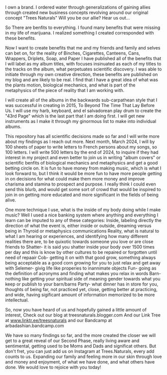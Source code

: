 I own a brand.
I ordered water through generalizations of gaining allies through created new business concepts revolving around our original concept "Trees Naturals"
Will you be our allie? Hear us out...

So There are benfits to everything.
I found many benefits that were missing in my life of marijuana.
I realized something I created corresponded with these benefits.

Now I want to create benefits that me and my friends and family and selves can bet on, for the reality of Binches, Cigarettes, Canteens, Cans, Wrappers, Driplets, Soap, and Paper
I have published all of the benefits that I will label as my album titles, with focuses insinuated as each of my titles to the tracks on the album, what perpetuates scientific discovery.
I was able to initiate through my own creative direction, these benefits are published on my blog and are likely to be real.
I find that I have a great idea of what was the plants motion, biological mechanics, and what is part of the metaphysics of the piece of reality that I am working with.

I will create all of the albums in the backwards sub-carpathean style that I was successful in creating in 2015, To Beyond The Time That Lay Before Us.
I will use my harb, keyboard, and el salvadorean play drum to create the "43rd Page" which is the last part that I am doing first.
I will get new instruments as I make it through my ginormous list to make into individual albums.

This repository has all scientific decisions made so far and I will write more about my findings as I reach out more.
Next month, March 2024, I will by 100 sheets of paper to write letters to French persons about my songs, so 100 letters.
I will write 500 letters by the end of 2024, to inquire if they had interest in my project and even better to join us in writing "album covers" or scientific benfits of biological mechanics and metaphysics and get a good betting circle on.
It is fun to have money from making music, which is what I look forward to, but I think it would be more fun to have more people getting in on decisions for what could make them more money and improve charisma and stamina to prospect and purpose.
I really think I could even send this blurb, and would get some sort of crowd that would be inspired to join in on getting more educated and more significant in the fields of being alive.

One more technique I use, what is the inside of my body doing while I make music? Well I used a nice banking system where anything and everything I learn can be imputed to any of these categories:
Inside, labeling directly the direction of what the event is, either inside or outside, dreaming versus being in Thyroid or metaphysics communications
Reality, what is natural to what I am hearing or experiences, and identifying how many different realities there are, to be quixotic towards someone you love or are close friends to
Shatter- it is said you shatter inside your body over 1500 times per day and this is know by other cultures to be repaired or forgotten until need of repaair
Cob- getting it on with that good grow, something always being acceptable as a good corn growing for you to just relax and get away with
Selemer- givig life like properies to inannimate objects
Fun- going as the definition of acronyms and finding what makes you relax in words
Barn- nothing like getting your spiritual side of meaning gender towards what you keep or publish to your barn/barns
Party- what dinner has in store for you, thoughts of being far, not practiced yet, close, getting better at practicing, and wide, having sigificant amount of information memorized to be more intellectual.

So, now you have heard of us and hopefully gained a little amount of interest,
Check out our blog at treesnaturals.blogger.com
And our Link Tree at www.linktr.ee/treesnaturals
and our Bandcamp at arbadashian.bandcamp.com

We have so many findings so far, and the more created the closer we will get to a great reveal of our Second Phase, really living aware and sentimental, getting used to be Moms and Dads and significat others.
But don't fret, you can just add us on Instagram at Trees.Naturals, every add counts to us.
Expanding our family and feeling more in our skin through love and money and enjoyment, of what we have done, and what others have done.
We would love to rejoice with you today!
